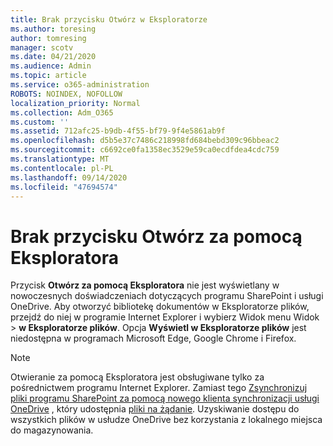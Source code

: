 ```yaml
---
title: Brak przycisku Otwórz w Eksploratorze
ms.author: toresing
author: tomresing
manager: scotv
ms.date: 04/21/2020
ms.audience: Admin
ms.topic: article
ms.service: o365-administration
ROBOTS: NOINDEX, NOFOLLOW
localization_priority: Normal
ms.collection: Adm_O365
ms.custom: ''
ms.assetid: 712afc25-b9db-4f55-bf79-9f4e5861ab9f
ms.openlocfilehash: d5b5e37c7486c218998fd684bebd309c96bbeac2
ms.sourcegitcommit: c6692ce0fa1358ec3529e59ca0ecdfdea4cdc759
ms.translationtype: MT
ms.contentlocale: pl-PL
ms.lasthandoff: 09/14/2020
ms.locfileid: "47694574"
---
```

# <a name="the-open-with-explorer-button-is-missing"></a>Brak przycisku Otwórz za pomocą Eksploratora

Przycisk **Otwórz za pomocą Eksploratora** nie jest wyświetlany w nowoczesnych doświadczeniach dotyczących programu SharePoint i usługi OneDrive. Aby otworzyć bibliotekę dokumentów w Eksploratorze plików, przejdź do niej w programie Internet Explorer i wybierz Widok menu Widok \> **w Eksploratorze plików**. Opcja **Wyświetl w Eksploratorze plików** jest niedostępna w programach Microsoft Edge, Google Chrome i Firefox. 
  
> [!NOTE]
> Otwieranie za pomocą Eksploratora jest obsługiwane tylko za pośrednictwem programu Internet Explorer. Zamiast tego [Zsynchronizuj pliki programu SharePoint za pomocą nowego klienta synchronizacji usługi OneDrive](https://support.office.com/article/6de9ede8-5b6e-4503-80b2-6190f3354a88.aspx) , który udostępnia [pliki na żądanie](https://support.office.com/article/0e6860d3-d9f3-4971-b321-7092438fb38e.aspx). Uzyskiwanie dostępu do wszystkich plików w usłudze OneDrive bez korzystania z lokalnego miejsca do magazynowania. 
  

